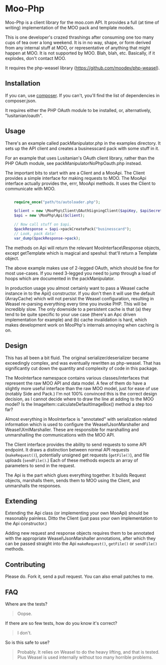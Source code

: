 Moo-Php
=======

Moo-Php is a client library for the moo.com API. It provides a full (at time of writing) implementation of the MOO pack
and template models.

This is one developer's crazed thrashings after consuming one too many cups of tea over a long weekend. It is in no way,
shape, or form derived from any internal stuff at MOO, or representative of anything that might happen at MOO. It is not
supported by MOO. Blah, blah, etc. Basically, if it explodes, don't contact MOO.

It requires the php-weasel library (https://github.com/moodev/php-weasel).

Installation
------------
If you can, use [composer](http://getcomposer.org/). If you can't, you'll find the list of dependencies in
composer.json.

It requires either the PHP OAuth module to be installed, or, alternatively, "lusitanian/oauth".

Usage
-----
There's an example called packManipulator.php in the examples directory. It sets up the API client and creates a
businesscard pack with some stuff in it.

For an example that uses Lusitanian's OAuth client library, rather than the PHP OAuth module, see
packManipulatorNoPhpOauth.php instead.

The important bits to start with are a Client and a MooApi. The Client provides a simple interface for making requests
to MOO. The MooApi interface actually provides the, errr, MooApi methods. It uses the Client to communicate with MOO.

```php

    require_once("path/to/autoloader.php");

    $client = new \MooPhp\Client\OAuthSigningClient($apiKey, $apiSecret);
    $api = new \MooPhp\Api($client);

    // Now call stuff on $api.
    $packResponse = $api->packCreatePack("businesscard");
    // Look, pack data!
    var_dump($packResponse->pack);

```

The methods on Api will return the relevant MooInterface\Response objects, except getTemplate which is magical and
speshul: that'll return a Template object.

The above example makes use of 2-legged OAuth, which should be fine for most use-cases. If you need 3-legged you need
to jump through a load of hoops which are documented in the packManipulator.

In production usage you almost certainly want to pass a Weasel cache instance in to the Api() constructor. If you don't
then it will use the default (ArrayCache) which will not persist the Weasel configuration, resulting in Weasel
re-parsing everything every time you invoke PHP. This will be incredibly slow. The only downside to a persistent cache
is that (a) they tend to be quite specific to your use case (there's an Apc driven implementation for example) and
(b) cache invalidation is hard, which makes development work on MooPhp's internals annoying when caching is on.

Design
------

This has all been a bit fluid. The original serializer/deserializer became exceedingly complex, and was eventually
rewritten as php-weasel. That has significantly cut down the quantity and complexity of code in this package.

The MooInterface namespace contains various classes/interfaces that represent the raw MOO API and data model. A few of
them do have a slightly more useful interface than the raw MOO model, just for ease of use (notably Side and Pack.) I'm
not 100% convinced this is the correct design decision, as I cannot decide where to draw the line at adding to the MOO
model? Is the ImageItem::calculateDefaultImageBox() method a step too far?

Almost everything in MooInterface is "annotated" with serialization related information which is used to configure
the Weasel\JsonMarshaller and Weasel\XmlMarshaller. These are responsible for marshalling and unmarshalling the
communications with the MOO API.

The Client interface provides the ability to send requests to some API endpoint. It draws a distinction between
normal API requests (`makeRequest()`), potentially unsigned get requests (`getFile()`), and file uploads (`sendFile()`.)
Each of these methods expects an array of parameters to send in the request.

The Api is the part which glues everything together. It builds Request objects, marshalls them, sends them to MOO using
the Client, and unmarshalls the responses.

Extending
---------
Extending the Api class (or implementing your own MooApi) should be reasonably painless. Ditto the Client (just pass
your own implementation to the Api constructor.)

Adding new request and response objects requires them to be annotated with the appropriate Weasel\JsonMarshaller
annotations, after which they can be passed straight into the Api `makeRequest()`, `getFile()` or `sendFile()` methods.

Contributing
------------
Please do. Fork it, send a pull request. You can also email patches to me.

FAQ
---
Where are the tests?
> Oopse.

If there are so few tests, how do you know it's correct?
> I don't.

So is this safe to use?
> Probably. It relies on Weasel to do the heavy lifting, and that is tested. Plus Weasel is used internally without too
> many horrible problems.

